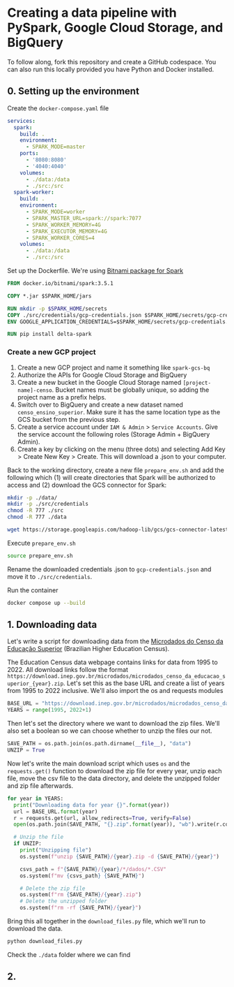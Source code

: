 # Creating a data pipeline with PySpark, Google Cloud Storage, and BigQuery

To follow along, fork this repository and create a GitHub codespace. You can also run this locally provided you have Python and Docker installed.

## 0. Setting up the environment

Create the `docker-compose.yaml` file
```yaml
services:
  spark:
    build: .
    environment:
      - SPARK_MODE=master
    ports:
      - '8080:8080'
      - '4040:4040'
    volumes:
      - ./data:/data
      - ./src:/src
  spark-worker:
    build: .
    environment:
      - SPARK_MODE=worker
      - SPARK_MASTER_URL=spark://spark:7077
      - SPARK_WORKER_MEMORY=4G
      - SPARK_EXECUTOR_MEMORY=4G
      - SPARK_WORKER_CORES=4
    volumes:
      - ./data:/data
      - ./src:/src 
```
Set up the Dockerfile. We're using [Bitnami package for Spark](https://bitnami.com/stack/spark/containers)
```Dockerfile
FROM docker.io/bitnami/spark:3.5.1

COPY *.jar $SPARK_HOME/jars

RUN mkdir -p $SPARK_HOME/secrets
COPY ./src/credentials/gcp-credentials.json $SPARK_HOME/secrets/gcp-credentials.json
ENV GOOGLE_APPLICATION_CREDENTIALS=$SPARK_HOME/secrets/gcp-credentials.json

RUN pip install delta-spark
```
### Create a new GCP project

1. Create a new GCP project and name it something like `spark-gcs-bq`
2. Authorize the APIs for Google Cloud Storage and BigQuery 
3. Create a new bucket in the Google Cloud Storage named `[project-name]-censo`. Bucket names must be globally unique, so adding the project name as a prefix helps.
4. Switch over to BigQuery and create a new dataset named `censo_ensino_superior`. Make sure it has the same location type as the GCS bucket from the previous step.
5. Create a service account under `IAM & Admin` > `Service Accounts`. Give the service account the following roles (Storage Admin + BigQuery Admin).
6. Create a key by clicking on the menu (three dots) and selecting Add Key > Create New Key > Create. This will download a .json to your computer.

Back to the working directory, create a new file `prepare_env.sh` and add the following which (1) will create directories that Spark will be authorized to access and (2) download the GCS connector for Spark:
```bash
mkdir -p ./data/
mkdir -p ./src/credentials
chmod -R 777 ./src
chmod -R 777 ./data

wget https://storage.googleapis.com/hadoop-lib/gcs/gcs-connector-latest-hadoop2.jar
```
Execute `prepare_env.sh`
```bash
source prepare_env.sh
```
Rename the downloaded credentials .json to `gcp-credentials.json` and move it to `./src/credentials`.

Run the container
```bash
docker compose up --build
```

## 1. Downloading data
Let's write a script for downloading data from the [Microdados do Censo da Educação Superior](https://www.gov.br/inep/pt-br/acesso-a-informacao/dados-abertos/microdados/censo-da-educacao-superior) (Brazilian Higher Education Census).

The Education Census data webpage contains links for data from 1995 to 2022. All download links follow the format `https://download.inep.gov.br/microdados/microdados_censo_da_educacao_superior_{year}.zip`. Let's set this as the base URL and create a list of years from 1995 to 2022 inclusive. We'll also import the os and requests modules
```python
BASE_URL = "https://download.inep.gov.br/microdados/microdados_censo_da_educacao_superior_{}.zip"
YEARS = range(1995, 2022+1)
```
Then let's set the directory where we want to download the zip files. We'll also set a boolean so we can choose whether to unzip the files our not.
```python
SAVE_PATH = os.path.join(os.path.dirname(__file__), "data")
UNZIP = True
```
Now let's write the main download script which uses `os` and the `requests.get()` function to download the zip file for every year, unzip each file, move the csv file to the data directory, and delete the unzipped folder and zip file afterwards.
```python
for year in YEARS:
  print("Downloading data for year {}".format(year))
  url = BASE_URL.format(year)
  r = requests.get(url, allow_redirects=True, verify=False)
  open(os.path.join(SAVE_PATH, "{}.zip".format(year)), "wb").write(r.content)

  # Unzip the file
  if UNZIP:
    print("Unzipping file")
    os.system(f"unzip {SAVE_PATH}/{year}.zip -d {SAVE_PATH}/{year}")

    csvs_path = f"{SAVE_PATH}/{year}/*/dados/*.CSV"
    os.system(f"mv {csvs_path} {SAVE_PATH}")

    # Delete the zip file
    os.system(f"rm {SAVE_PATH}/{year}.zip")
    # Delete the unzipped folder
    os.system(f"rm -rf {SAVE_PATH}/{year}")
```
Bring this all together in the `download_files.py` file, which we'll run to download the data.
```bash
python download_files.py
```
Check the `./data` folder where we can find 
## 2. 